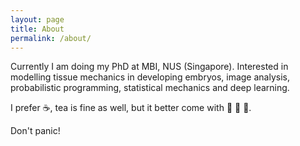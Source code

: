 ```yaml
---
layout: page
title: About
permalink: /about/
---
```


<p class="message">
  Currently I am doing my PhD at MBI, NUS (Singapore). Interested in modelling tissue mechanics in developing embryos, image analysis, probabilistic programming, statistical mechanics and deep learning.
</p>

I prefer :coffee:, tea is fine as well, but it better come with :cookie: :cookie: :cookie:. 

Don't panic!
